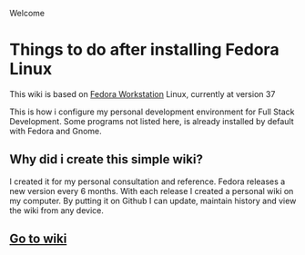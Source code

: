 Welcome
# Things to do after installing Fedora Linux

This wiki is based on [Fedora Workstation](https://getfedora.org/en/workstation/) Linux, currently at version 37

This is how i configure my personal development environment for Full Stack Development. Some programs not listed here, is already installed by default with Fedora and Gnome.

## Why did i create this simple wiki?
I created it for my personal consultation and reference. Fedora releases a new version every 6 months. With each release I created a personal wiki on my computer. By putting it on Github I can update, maintain history and view the wiki from any device. 

## [Go to wiki](https://github.com/andenv/wiki-things-todo-after-installing-fedora-linux/wiki/1.-Home)
